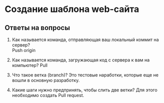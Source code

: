 # Создание шаблона web-сайта
## Ответы на вопросы
1. Как называется команда, отправляющая ваш локальный коммит на сервер?  
Push origin

1. Как называется команда, загружающая код с сервера к вам на компьютер?
Pull

1. Что такое ветка (branch)? 
Это тестовые наработки, которые еще не вошли в основную разработку.

1. Какие шаги нужно предпринять, чтобы слить две ветки? 
Для этого необходимо создать Pull request.  
